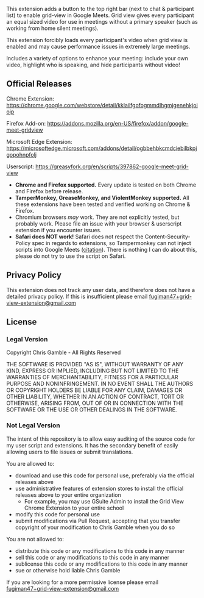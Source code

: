 This extension adds a button to the top right bar (next to chat & participant list) to enable grid-view in Google Meets. Grid view gives every participant an equal sized video for use in meetings without a primary speaker (such as working from home silent meetings).

This extension forcibly loads every participant's video when grid view is enabled and may cause performance issues in extremely large meetings.

Includes a variety of options to enhance your meeting: include your own video, highlight who is speaking, and hide participants without video!

## Official Releases

Chrome Extension: https://chrome.google.com/webstore/detail/kklailfgofogmmdlhgmjgenehkjoioip

Firefox Add-on: https://addons.mozilla.org/en-US/firefox/addon/google-meet-gridview

Microsoft Edge Extension: https://microsoftedge.microsoft.com/addons/detail/ogbbehbkcmdciebilbkpjgopohnpfolj

Userscript: https://greasyfork.org/en/scripts/397862-google-meet-grid-view
 - **Chrome and Firefox supported.** Every update is tested on both Chrome and Firefox before release.
 - **TamperMonkey, GreaseMonkey, and ViolentMonkey supported.** All these extensions have been tested and verified working on Chrome & Firefox.
 - Chromium browsers *may* work. They are not explicitly tested, but probably work. Please file an issue with your browser & userscript extension if you encounter issues.
 - **Safari does NOT work!** Safari does not respect the Content-Security-Policy spec in regards to extensions, so Tampermonkey can not inject scripts into Google Meets ([citation](https://github.com/Tampermonkey/tampermonkey/issues/296#issuecomment-222356524)). There is nothing I can do about this, please do not try to use the script on Safari.

## Privacy Policy

This extension does not track any user data, and therefore does not have a detailed privacy policy. If this is insufficient please email fugiman47+grid-view-extension@gmail.com

## License

### Legal Version

Copyright Chris Gamble - All Rights Reserved

THE SOFTWARE IS PROVIDED "AS IS", WITHOUT WARRANTY OF ANY KIND, EXPRESS OR IMPLIED, INCLUDING BUT NOT LIMITED TO THE WARRANTIES OF MERCHANTABILITY, FITNESS FOR A PARTICULAR PURPOSE AND NONINFRINGEMENT. IN NO EVENT SHALL THE AUTHORS OR COPYRIGHT HOLDERS BE LIABLE FOR ANY CLAIM, DAMAGES OR OTHER LIABILITY, WHETHER IN AN ACTION OF CONTRACT, TORT OR OTHERWISE, ARISING FROM, OUT OF OR IN CONNECTION WITH THE SOFTWARE OR THE USE OR OTHER DEALINGS IN THE SOFTWARE.

### Not Legal Version

The intent of this repository is to allow easy auditing of the source code for my user script and extensions. It has the secondary benefit of easily allowing users to file issues or submit translations.

You are allowed to:
 - download and use this code for personal use, preferably via the official releases above
 - use administrative features of extension stores to install the official releases above to your entire organization
   - For example, you may use GSuite Admin to install the Grid View Chrome Extension to your entire school
 - modify this code for personal use
 - submit modifications via Pull Request, accepting that you transfer copyright of your modification to Chris Gamble when you do so

You are not allowed to:
 - distribute this code or any modifications to this code in any manner
 - sell this code or any modifications to this code in any manner
 - sublicense this code or any modifications to this code in any manner
 - sue or otherwise hold liable Chris Gamble

If you are looking for a more permissive license please email fugiman47+grid-view-extension@gmail.com
